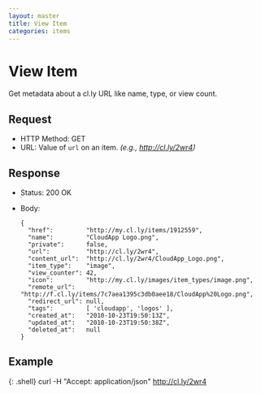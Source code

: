 ```yaml
---
layout: master
title: View Item
categories: items
---
```


# View Item

Get metadata about a cl.ly URL like name, type, or view count.

## Request

- HTTP Method: GET
- URL: Value of `url` on an item. _(e.g., http://cl.ly/2wr4)_

## Response

- Status: 200 OK
- Body:

      {
        "href":         "http://my.cl.ly/items/1912559",
        "name":         "CloudApp Logo.png",
        "private":      false,
        "url":          "http://cl.ly/2wr4",
        "content_url":  "http://cl.ly/2wr4/CloudApp_Logo.png",
        "item_type":    "image",
        "view_counter": 42,
        "icon":         "http://my.cl.ly/images/item_types/image.png",
        "remote_url":   "http://f.cl.ly/items/7c7aea1395c3db0aee18/CloudApp%20Logo.png",
        "redirect_url": null,
        "tags":         [ 'cloudapp', 'logos' ],
        "created_at":   "2010-10-23T19:50:13Z",
        "updated_at":   "2010-10-23T19:50:38Z",
        "deleted_at":   null
      }


## Example

{: .shell}
    curl -H "Accept: application/json" http://cl.ly/2wr4
